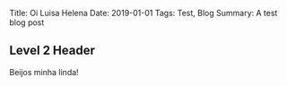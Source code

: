 Title: Oi Luisa Helena
Date: 2019-01-01
Tags: Test, Blog
Summary: A test blog post

## Level 2 Header

Beijos minha linda!